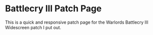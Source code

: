 # Battlecry III Patch Page

This is a quick and responsive patch page for the Warlords Battlecry III Widescreen patch I put out.
